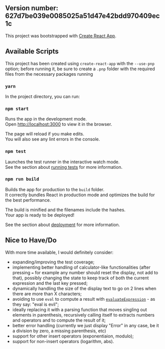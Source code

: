 ## Version number: 627d7be039e0085025a51d47e42bdd970409ec1c

This project was bootstrapped with [Create React App](https://github.com/facebook/create-react-app).

## Available Scripts

This project has been created using `create-react-app` with the `--use-pnp` option; before running it, be sure to create a `.pnp` folder with the required files from the necessary packages running

### `yarn`

In the project directory, you can run:

### `npm start`

Runs the app in the development mode.<br>
Open [http://localhost:3000](http://localhost:3000) to view it in the browser.

The page will reload if you make edits.<br>
You will also see any lint errors in the console.

### `npm test`

Launches the test runner in the interactive watch mode.<br>
See the section about [running tests](https://facebook.github.io/create-react-app/docs/running-tests) for more information.

### `npm run build`

Builds the app for production to the `build` folder.<br>
It correctly bundles React in production mode and optimizes the build for the best performance.

The build is minified and the filenames include the hashes.<br>
Your app is ready to be deployed!

See the section about [deployment](https://facebook.github.io/create-react-app/docs/deployment) for more information.

## Nice to Have/Do

With more time available, I would definitely consider:

- expanding/improving the test coverage;
- implementing better handling of calculator-like functionalities (after pressing `=` for example any number should reset the display, not add to that), possibly changing the state to keep track of both the current expression and the last key pressed;
- dynamically handling the size of the display text to go on 2 lines when there are more than X characters;
- avoiding to use `eval` to compute a result with [`evaluateExpression`](./src/utilities/index.js) - as they say: "eval is evil";
- ideally replacing it with a parsing function that moves singling out elements in parenthesis, recursively calling itself to extracts numbers and operators and to compute the result of it;
- better error handling (currently we just display "Error" in any case, be it a division by zero, a missing parenthesis, etc)
- support for other insert operators (exponentiaion, modulo);
- support for non-insert operators (logarithm, abs).
